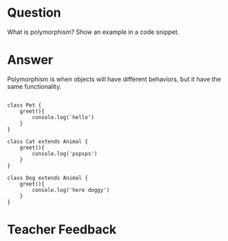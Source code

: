# Question
What is polymorphism? Show an example in a code snippet.

# Answer
Polymorphism is when objects will have different behaviors, but it have the same functionality.

```

class Pet {
    greet(){
        console.log(`hello')
    }
}

class Cat extends Animal {
    greet(){
        console.log('pspsps')
    }
}

class Dog extends Animal {
    greet(){
        console.log('here doggy')
    }
}

```



# Teacher Feedback